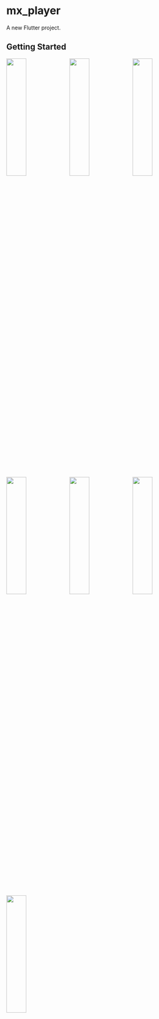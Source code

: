 # mx_player

A new Flutter project.

## Getting Started

  <img src=" https://github.com/user-attachments/assets/c225b094-1150-4ac5-bb4f-092e5dca32bb" height=28% width=32%>
  <img src="https://github.com/user-attachments/assets/ddc32e92-d6cb-4d11-8b79-a8e3b6c29c93" height=28% width=32%>
  <img src="https://github.com/user-attachments/assets/6ad41827-edbb-4327-9e8e-b0fc15eee255" height=28% width=32%>
  <img src="https://github.com/user-attachments/assets/62e5590f-24a4-4407-944d-d5aecdfe199a" height=28% width=32%>
  <img src="https://github.com/user-attachments/assets/db96c388-e97e-4367-97df-0fc64aa19348" height=28% width=32%>
  <img src="https://github.com/user-attachments/assets/b0eb010b-7357-4ad1-a1da-d9804d2935dd" height=28% width=32%>
   <img src="https://github.com/user-attachments/assets/ccffa002-1396-4de8-8e7c-3be9569f7f5a" height=28% width=32%>


